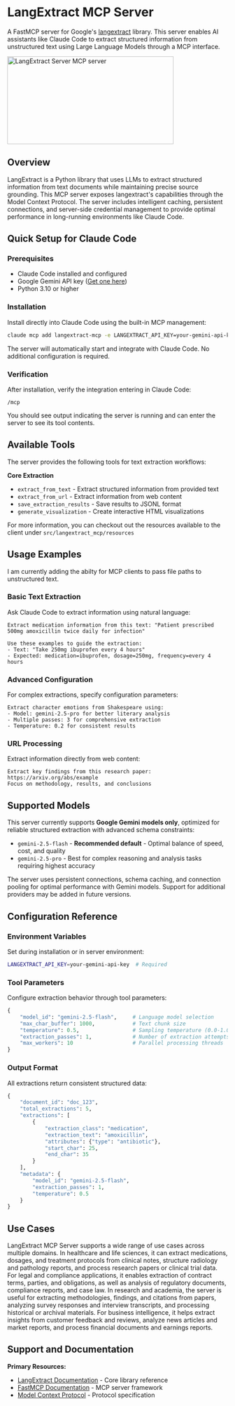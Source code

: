# LangExtract MCP Server

A FastMCP server for Google's [langextract](https://github.com/google/langextract) library. This server enables AI assistants like Claude Code to extract structured information from unstructured text using Large Language Models through a MCP interface.

<a href="https://glama.ai/mcp/servers/@larsenweigle/langextract-mcp">
  <img width="380" height="200" src="https://glama.ai/mcp/servers/@larsenweigle/langextract-mcp/badge" alt="LangExtract Server MCP server" />
</a>

## Overview

LangExtract is a Python library that uses LLMs to extract structured information from text documents while maintaining precise source grounding. This MCP server exposes langextract's capabilities through the Model Context Protocol. The server includes intelligent caching, persistent connections, and server-side credential management to provide optimal performance in long-running environments like Claude Code.

## Quick Setup for Claude Code

### Prerequisites

- Claude Code installed and configured
- Google Gemini API key ([Get one here](https://aistudio.google.com/app/apikey))
- Python 3.10 or higher

### Installation

Install directly into Claude Code using the built-in MCP management:

```bash
claude mcp add langextract-mcp -e LANGEXTRACT_API_KEY=your-gemini-api-key -- uv run --with fastmcp fastmcp run src/langextract_mcp/server.py
```

The server will automatically start and integrate with Claude Code. No additional configuration is required.

### Verification

After installation, verify the integration entering in Claude Code:

```
/mcp
```

You should see output indicating the server is running and can enter the server to see its tool contents.

## Available Tools

The server provides the following tools for text extraction workflows:

**Core Extraction**
- `extract_from_text` - Extract structured information from provided text
- `extract_from_url` - Extract information from web content
- `save_extraction_results` - Save results to JSONL format
- `generate_visualization` - Create interactive HTML visualizations

For more information, you can checkout out the resources available to the client under `src/langextract_mcp/resources`

## Usage Examples

I am currently adding the abilty for MCP clients to pass file paths to unstructured text.

### Basic Text Extraction

Ask Claude Code to extract information using natural language:

```
Extract medication information from this text: "Patient prescribed 500mg amoxicillin twice daily for infection"

Use these examples to guide the extraction:
- Text: "Take 250mg ibuprofen every 4 hours"
- Expected: medication=ibuprofen, dosage=250mg, frequency=every 4 hours
```

### Advanced Configuration

For complex extractions, specify configuration parameters:

```
Extract character emotions from Shakespeare using:
- Model: gemini-2.5-pro for better literary analysis
- Multiple passes: 3 for comprehensive extraction
- Temperature: 0.2 for consistent results
```

### URL Processing

Extract information directly from web content:

```
Extract key findings from this research paper: https://arxiv.org/abs/example
Focus on methodology, results, and conclusions
```

## Supported Models

This server currently supports **Google Gemini models only**, optimized for reliable structured extraction with advanced schema constraints:

- `gemini-2.5-flash` - **Recommended default** - Optimal balance of speed, cost, and quality
- `gemini-2.5-pro` - Best for complex reasoning and analysis tasks requiring highest accuracy

The server uses persistent connections, schema caching, and connection pooling for optimal performance with Gemini models. Support for additional providers may be added in future versions.

## Configuration Reference

### Environment Variables

Set during installation or in server environment:

```bash
LANGEXTRACT_API_KEY=your-gemini-api-key  # Required
```

### Tool Parameters

Configure extraction behavior through tool parameters:

```python
{
    "model_id": "gemini-2.5-flash",     # Language model selection
    "max_char_buffer": 1000,            # Text chunk size
    "temperature": 0.5,                 # Sampling temperature (0.0-1.0)  
    "extraction_passes": 1,             # Number of extraction attempts
    "max_workers": 10                   # Parallel processing threads
}
```

### Output Format

All extractions return consistent structured data:

```python
{
    "document_id": "doc_123",
    "total_extractions": 5,
    "extractions": [
        {
            "extraction_class": "medication", 
            "extraction_text": "amoxicillin",
            "attributes": {"type": "antibiotic"},
            "start_char": 25,
            "end_char": 35
        }
    ],
    "metadata": {
        "model_id": "gemini-2.5-flash",
        "extraction_passes": 1,
        "temperature": 0.5
    }
}
```

## Use Cases

LangExtract MCP Server supports a wide range of use cases across multiple domains. In healthcare and life sciences, it can extract medications, dosages, and treatment protocols from clinical notes, structure radiology and pathology reports, and process research papers or clinical trial data. For legal and compliance applications, it enables extraction of contract terms, parties, and obligations, as well as analysis of regulatory documents, compliance reports, and case law. In research and academia, the server is useful for extracting methodologies, findings, and citations from papers, analyzing survey responses and interview transcripts, and processing historical or archival materials. For business intelligence, it helps extract insights from customer feedback and reviews, analyze news articles and market reports, and process financial documents and earnings reports.

## Support and Documentation

**Primary Resources:**
- [LangExtract Documentation](https://github.com/google/langextract) - Core library reference
- [FastMCP Documentation](https://gofastmcp.com/) - MCP server framework
- [Model Context Protocol](https://modelcontextprotocol.io/) - Protocol specification
